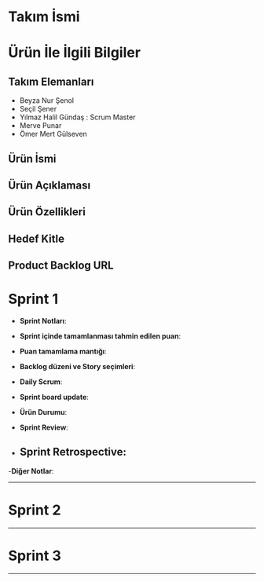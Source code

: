 # **Takım İsmi**


# Ürün İle İlgili Bilgiler

## Takım Elemanları

- Beyza Nur Şenol
- Seçil Şener
- Yılmaz Halil Gündaş : Scrum Master
- Merve Punar
- Ömer Mert Gülseven


## Ürün İsmi



## Ürün Açıklaması


## Ürün Özellikleri


## Hedef Kitle



## Product Backlog URL



# Sprint 1

- **Sprint Notları**: 
- **Sprint içinde tamamlanması tahmin edilen puan**: 

- **Puan tamamlama mantığı**: 

- **Backlog düzeni ve Story seçimleri**: 
- **Daily Scrum**:
- **Sprint board update**: 

- **Ürün Durumu**: 
- **Sprint Review**: 


- **Sprint Retrospective:**
  - 
-**Diğer Notlar**:

---

# Sprint 2


---

# Sprint 3

---
